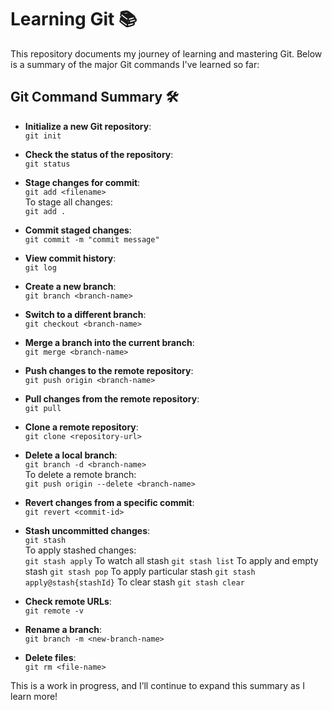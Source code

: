 # Learning Git 📚

This repository documents my journey of learning and mastering Git. Below is a summary of the major Git commands I've learned so far:

## Git Command Summary 🛠️

- **Initialize a new Git repository**:  
  `git init`

- **Check the status of the repository**:  
  `git status`

- **Stage changes for commit**:  
  `git add <filename>`  
  To stage all changes:  
  `git add .`

- **Commit staged changes**:  
  `git commit -m "commit message"`

- **View commit history**:  
  `git log`

- **Create a new branch**:  
  `git branch <branch-name>`

- **Switch to a different branch**:  
  `git checkout <branch-name>`

- **Merge a branch into the current branch**:  
  `git merge <branch-name>`

- **Push changes to the remote repository**:  
  `git push origin <branch-name>`

- **Pull changes from the remote repository**:  
  `git pull`

- **Clone a remote repository**:  
  `git clone <repository-url>`

- **Delete a local branch**:  
  `git branch -d <branch-name>`  
  To delete a remote branch:  
  `git push origin --delete <branch-name>`

- **Revert changes from a specific commit**:  
  `git revert <commit-id>`

- **Stash uncommitted changes**:  
  `git stash`  
  To apply stashed changes:  
  `git stash apply`
  To watch all stash
  `git stash list`
  To apply and empty stash
  `git stash pop`
  To apply particular stash
  `git stash apply@stash{stashId}`
  To clear stash
  `git stash clear`

- **Check remote URLs**:  
  `git remote -v`

- **Rename a branch**:  
  `git branch -m <new-branch-name>`

- **Delete files**:  
  `git rm <file-name>`

This is a work in progress, and I’ll continue to expand this summary as I learn more!
